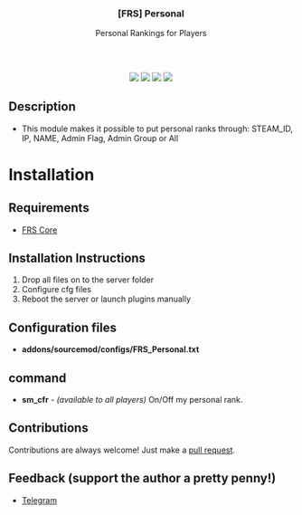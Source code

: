 
<h3 align="center">[FRS] Personal</h3>
<p align="center">Personal Rankings for Players</p>
<h2></h2>
</p>
<br />

<p align="center">
<img src="https://img.shields.io/github/downloads/IL0co/FRS-Core/total?style=flat-square" /></a>
<a href="../../releases"><img src="https://img.shields.io/github/release/IL0co/FRS-Core?style=flat-square"/></a>
<a href="../../issues"><img src="https://img.shields.io/github/issues/IL0co/FRS-Core?style=flat-square" /></a>
<a href="../../pulls"><img src="https://img.shields.io/github/issues-pr/IL0co/FRS-Core?style=flat-square" /></a> 
</p>

## Description
* This module makes it possible to put personal ranks through: STEAM_ID, IP, NAME, Admin Flag, Admin Group or All

# Installation 

## Requirements
* [FRS Core](https://github.com/IL0co/FRS-Core)


## Installation Instructions
1. Drop all files on to the server folder
2. Configure cfg files
3. Reboot the server or launch plugins manually

## Configuration files

* **addons/sourcemod/configs/FRS_Personal.txt**

## command

+ **sm_cfr** - *(available to all players)* On/Off my personal rank.

## Contributions
Contributions are always welcome!
Just make a [pull request](../../pulls).

## Feedback (support the author a pretty penny!)
* [Telegram](https://t.me/LocoCat)

